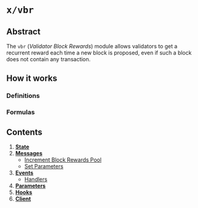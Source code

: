 <!--
order: 0
title: Vbr Overview
parent:
  title: "vbr"
-->

# `x/vbr`

## Abstract

The `vbr` (*Validator Block Rewards*) module allows validators to get a recurrent reward each 
time a new block is proposed, even if such a block does not contain any transaction.  


## How it works


### Definitions 


### Formulas


## Contents

1. **[State](01_state.md)**
2. **[Messages](02_messages.md)**
   - [Increment Block Rewards Pool](02_messages.md#Increment-block-rewards-pool)
   - [Set Parameters](02_messages.md#Set-parameters)
3. **[Events](03_events.md)**
   - [Handlers](03_events.md#handlers)
4. **[Parameters](04_params.md)**
5. **[Hooks](05_hooks.md)**
6. **[Client](06_client.md)**